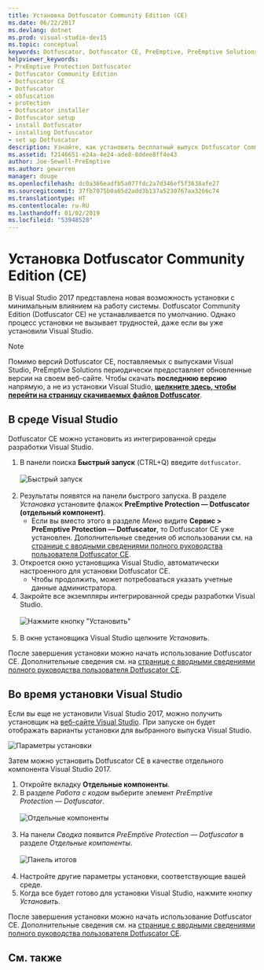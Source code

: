 ```yaml
---
title: Установка Dotfuscator Community Edition (CE)
ms.date: 06/22/2017
ms.devlang: dotnet
ms.prod: visual-studio-dev15
ms.topic: conceptual
keywords: Dotfuscator, Dotfuscator CE, PreEmptive, PreEmptive Solutions, PreEmptive Protection, защита, бесплатный выпуск, обфускация, .NET, бесплатно, Visual Studio 2017, установка
helpviewer_keywords:
- PreEmptive Protection Dotfuscator
- Dotfuscator Community Edition
- Dotfuscator CE
- Dotfuscator
- obfuscation
- protection
- Dotfuscator installer
- Dotfuscator setup
- install Dotfuscator
- installing Dotfuscator
- set up Dotfuscator
description: Узнайте, как установить бесплатный выпуск Dotfuscator Community Edition, входящий в состав Visual Studio 2017.
ms.assetid: f2146651-e24a-4e24-ade8-8ddee8ff4e43
author: Joe-Sewell-PreEmptive
ms.author: gewarren
manager: douge
ms.openlocfilehash: dc0a366eadfb5a077fdc2a7d346ef5f3638afe27
ms.sourcegitcommit: 37fb7075b0a65d2add3b137a5230767aa3266c74
ms.translationtype: HT
ms.contentlocale: ru-RU
ms.lasthandoff: 01/02/2019
ms.locfileid: "53948528"
---
```

# <a name="install-dotfuscator-community-edition-ce"></a>Установка Dotfuscator Community Edition (CE)

В Visual Studio 2017 представлена новая возможность установки с минимальным влиянием на работу системы.
Dotfuscator Community Edition (Dotfuscator CE) не устанавливается по умолчанию.
Однако процесс установки не вызывает трудностей, даже если вы уже установили Visual Studio.

> [!NOTE]
> Помимо версий Dotfuscator CE, поставляемых с выпусками Visual Studio, PreEmptive Solutions периодически предоставляет обновленные версии на своем веб-сайте.
> Чтобы скачать **последнюю версию** напрямую, а не из установки Visual Studio, **[щелкните здесь, чтобы перейти на страницу скачиваемых файлов Dotfuscator][download]**.

## <a name="within-visual-studio"></a>В среде Visual Studio

Dotfuscator CE можно установить из интегрированной среды разработки Visual Studio.

1. В панели поиска **Быстрый запуск** (CTRL+Q) введите `dotfuscator`. <br/> <br/> ![Быстрый запуск](media/install_from_vs_12.png) <br/> <br/>
2. Результаты появятся на панели быстрого запуска. В разделе *Установка* установите флажок **PreEmptive Protection — Dotfuscator (отдельный компонент)**.
   * Если вы вместо этого в разделе *Меню* видите **Сервис > PreEmptive Protection — Dotfuscator**, то Dotfuscator CE уже установлен. Дополнительные сведения об использовании см. на [странице с вводными сведениями полного руководства пользователя Dotfuscator CE][get-started].
3. Откроется окно установщика Visual Studio, автоматически настроенного для установки Dotfuscator CE.
   * Чтобы продолжить, может потребоваться указать учетные данные администратора.
4. Закройте все экземпляры интегрированной среды разработки Visual Studio. <br/> <br/> ![Нажмите кнопку "Установить"](media/install_from_vs_345.png) <br/> <br/>
5. В окне установщика Visual Studio щелкните *Установить*.

После завершения установки можно начать использование Dotfuscator CE. Дополнительные сведения см. на [странице с вводными сведениями полного руководства пользователя Dotfuscator CE][get-started].

## <a name="during-visual-studio-installation"></a>Во время установки Visual Studio

Если вы еще не установили Visual Studio 2017, можно получить установщик на [веб-сайте Visual Studio][2017-install].
При запуске он будет отображать варианты установки для выбранного выпуска Visual Studio.

![Параметры установки](media/install_ui.png)

Затем можно установить Dotfuscator CE в качестве отдельного компонента Visual Studio 2017.

1. Откройте вкладку **Отдельные компоненты**.
2. В разделе *Работа с кодом* выберите элемент *PreEmptive Protection — Dotfuscator*.<br/> <br/> ![Отдельные компоненты](media/install_individually_12.png) <br/> <br/>
3. На панели *Сводка* появится *PreEmptive Protection — Dotfuscator* в разделе *Отдельные компоненты*. <br/> <br/> ![Панель итогов](media/install_individually_3.png) <br/> <br/>
4. Настройте другие параметры установки, соответствующие вашей среде.
5. Когда все будет готово для установки Visual Studio, нажмите кнопку *Установить*.

После завершения установки можно начать использование Dotfuscator CE. Дополнительные сведения см. на [странице с вводными сведениями полного руководства пользователя Dotfuscator CE][get-started].

## <a name="see-also"></a>См. также

[This topic in the full Dotfuscator CE User Guide]: https://www.preemptive.com/dotfuscator/ce/docs/help/

<!-- Copyright © 2017 PreEmptive Solutions, LLC -->

[2017-install]:  https://visualstudio.microsoft.com/downloads/#vs-2017
[get-started]:  https://www.preemptive.com/dotfuscator/ce/docs/help/gui_getstarted.html

[download]:  https://www.preemptive.com/products/dotfuscator/downloads

[full]:  https://www.preemptive.com/dotfuscator/ce/docs/help/intro_install.html